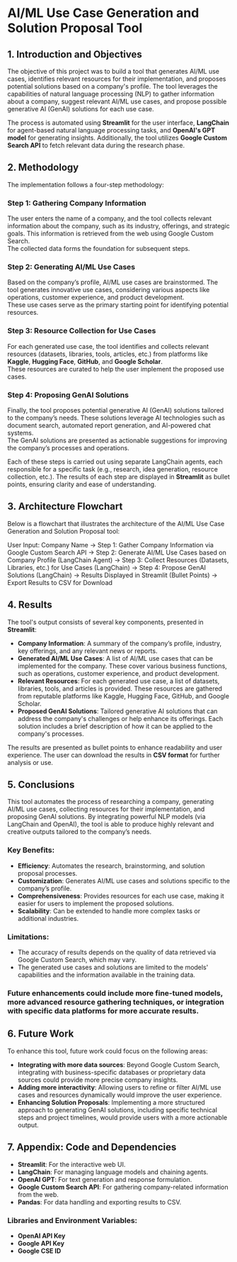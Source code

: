 # AI/ML Use Case Generation and Solution Proposal Tool

## 1. Introduction and Objectives

The objective of this project was to build a tool that generates AI/ML use cases, identifies relevant resources for their implementation, and proposes potential solutions based on a company's profile. The tool leverages the capabilities of natural language processing (NLP) to gather information about a company, suggest relevant AI/ML use cases, and propose possible generative AI (GenAI) solutions for each use case.

The process is automated using **Streamlit** for the user interface, **LangChain** for agent-based natural language processing tasks, and **OpenAI's GPT model** for generating insights. Additionally, the tool utilizes **Google Custom Search API** to fetch relevant data during the research phase.

## 2. Methodology

The implementation follows a four-step methodology:

### Step 1: Gathering Company Information
The user enters the name of a company, and the tool collects relevant information about the company, such as its industry, offerings, and strategic goals. This information is retrieved from the web using Google Custom Search.  
The collected data forms the foundation for subsequent steps.

### Step 2: Generating AI/ML Use Cases
Based on the company’s profile, AI/ML use cases are brainstormed. The tool generates innovative use cases, considering various aspects like operations, customer experience, and product development.  
These use cases serve as the primary starting point for identifying potential resources.

### Step 3: Resource Collection for Use Cases
For each generated use case, the tool identifies and collects relevant resources (datasets, libraries, tools, articles, etc.) from platforms like **Kaggle**, **Hugging Face**, **GitHub**, and **Google Scholar**.  
These resources are curated to help the user implement the proposed use cases.

### Step 4: Proposing GenAI Solutions
Finally, the tool proposes potential generative AI (GenAI) solutions tailored to the company’s needs. These solutions leverage AI technologies such as document search, automated report generation, and AI-powered chat systems.  
The GenAI solutions are presented as actionable suggestions for improving the company’s processes and operations.

Each of these steps is carried out using separate LangChain agents, each responsible for a specific task (e.g., research, idea generation, resource collection, etc.). The results of each step are displayed in **Streamlit** as bullet points, ensuring clarity and ease of understanding.

## 3. Architecture Flowchart

Below is a flowchart that illustrates the architecture of the AI/ML Use Case Generation and Solution Proposal tool:

User Input: Company Name 
-> Step 1: Gather Company Information via Google Custom Search API 
-> Step 2: Generate AI/ML Use Cases based on Company Profile (LangChain Agent) 
-> Step 3: Collect Resources (Datasets, Libraries, etc.) for Use Cases (LangChain) 
-> Step 4: Propose GenAI Solutions (LangChain) 
-> Results Displayed in Streamlit (Bullet Points) 
-> Export Results to CSV for Download


## 4. Results

The tool's output consists of several key components, presented in **Streamlit**:

- **Company Information**: A summary of the company’s profile, industry, key offerings, and any relevant news or reports.
- **Generated AI/ML Use Cases**: A list of AI/ML use cases that can be implemented for the company. These cover various business functions, such as operations, customer experience, and product development.
- **Relevant Resources**: For each generated use case, a list of datasets, libraries, tools, and articles is provided. These resources are gathered from reputable platforms like Kaggle, Hugging Face, GitHub, and Google Scholar.
- **Proposed GenAI Solutions**: Tailored generative AI solutions that can address the company's challenges or help enhance its offerings. Each solution includes a brief description of how it can be applied to the company's processes.

The results are presented as bullet points to enhance readability and user experience. The user can download the results in **CSV format** for further analysis or use.

## 5. Conclusions

This tool automates the process of researching a company, generating AI/ML use cases, collecting resources for their implementation, and proposing GenAI solutions. By integrating powerful NLP models (via LangChain and OpenAI), the tool is able to produce highly relevant and creative outputs tailored to the company’s needs.

### Key Benefits:
- **Efficiency**: Automates the research, brainstorming, and solution proposal processes.
- **Customization**: Generates AI/ML use cases and solutions specific to the company’s profile.
- **Comprehensiveness**: Provides resources for each use case, making it easier for users to implement the proposed solutions.
- **Scalability**: Can be extended to handle more complex tasks or additional industries.

### Limitations:
- The accuracy of results depends on the quality of data retrieved via Google Custom Search, which may vary.
- The generated use cases and solutions are limited to the models' capabilities and the information available in the training data.

### Future enhancements could include more fine-tuned models, more advanced resource gathering techniques, or integration with specific data platforms for more accurate results.

## 6. Future Work

To enhance this tool, future work could focus on the following areas:

- **Integrating with more data sources**: Beyond Google Custom Search, integrating with business-specific databases or proprietary data sources could provide more precise company insights.
- **Adding more interactivity**: Allowing users to refine or filter AI/ML use cases and resources dynamically would improve the user experience.
- **Enhancing Solution Proposals**: Implementing a more structured approach to generating GenAI solutions, including specific technical steps and project timelines, would provide users with a more actionable output.

## 7. Appendix: Code and Dependencies

- **Streamlit**: For the interactive web UI.
- **LangChain**: For managing language models and chaining agents.
- **OpenAI GPT**: For text generation and response formulation.
- **Google Custom Search API**: For gathering company-related information from the web.
- **Pandas**: For data handling and exporting results to CSV.

### Libraries and Environment Variables:
- **OpenAI API Key**
- **Google API Key**
- **Google CSE ID**
